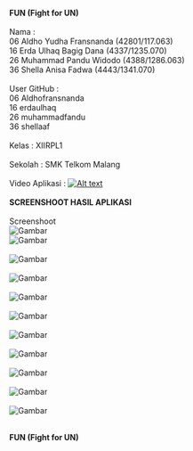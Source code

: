 <b>FUN (Fight for UN)</b>
<br>
<br>
Nama : 
<br>06 Aldho Yudha Fransnanda (42801/117.063) 
<br>16 Erda Ulhaq Bagig Dana  (4337/1235.070) 
<br>26 Muhammad Pandu Widodo  (4388/1286.063) 
<br>36 Shella Anisa Fadwa     (4443/1341.070) 
<br>
<br>
User GitHub :
<br>06 Aldhofransnanda
<br>16 erdaulhaq
<br>26 muhammadfandu
<br>36 shellaaf
<br>
<br>
Kelas : XIIRPL1
<br>
<br>
Sekolah : SMK Telkom Malang
<br>
<br>
Video Aplikasi :
[![Alt text](https://img.youtube.com/vi/29bzIQetY4g&feature=youtu.be/1.png)](https://www.youtube.com/watch?v=29bzIQetY4g&feature=youtu.be)
<br>
<br>
<b>SCREENSHOOT HASIL APLIKASI</b>
<br>
<br>Screenshoot<br>
![Gambar](https://raw.githubusercontent.com/Aldhofransnanda/FUN/master/SplashScreen.png)<br>
![Gambar](https://raw.githubusercontent.com/Aldhofransnanda/FUN/master/Main.png)<br><br>
![Gambar](https://raw.githubusercontent.com/Aldhofransnanda/FUN/master/Help.png)<br><br>
![Gambar](https://raw.githubusercontent.com/Aldhofransnanda/FUN/master/DetailHelp.png)<br><br>
![Gambar](https://raw.githubusercontent.com/Aldhofransnanda/FUN/master/ChooseNew.jpeg)<br><br>
![Gambar](https://raw.githubusercontent.com/Aldhofransnanda/FUN/master/ChapterNew.jpeg)<br><br>
![Gambar](https://raw.githubusercontent.com/Aldhofransnanda/FUN/master/DetailSoalChapterNew.jpeg)<br><br>
![Gambar](https://raw.githubusercontent.com/Aldhofransnanda/FUN/master/Soal.jpeg)<br><br>
![Gambar](https://raw.githubusercontent.com/Aldhofransnanda/FUN/master/DetailChapterNew.jpeg)<br><br>
![Gambar](https://raw.githubusercontent.com/Aldhofransnanda/FUN/master/ScorNew.jpeg)<br><br>
![Gambar](https://raw.githubusercontent.com/Aldhofransnanda/FUN/master/StatistikNew.jpeg)<br><br>


<b>FUN (Fight for UN)</b>
